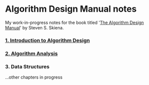 # Algorithm Design Manual notes

My work-in-progress notes for the book titled '[The Algorithm Design Manual](http://www.algorist.com/)' by Steven S. Skiena.

### [1. Introduction to Algorithm Design](https://github.com/andersy005/algorismus/blob/master/Notes/01-Introduction-to-Algorithm-Design.ipynb)



### [2. Algorithm Analysis](https://github.com/andersy005/algorismus/blob/master/Notes/02-Asymptotic-Notation.ipynb)


### 3. Data Structures

...other chapters in progress